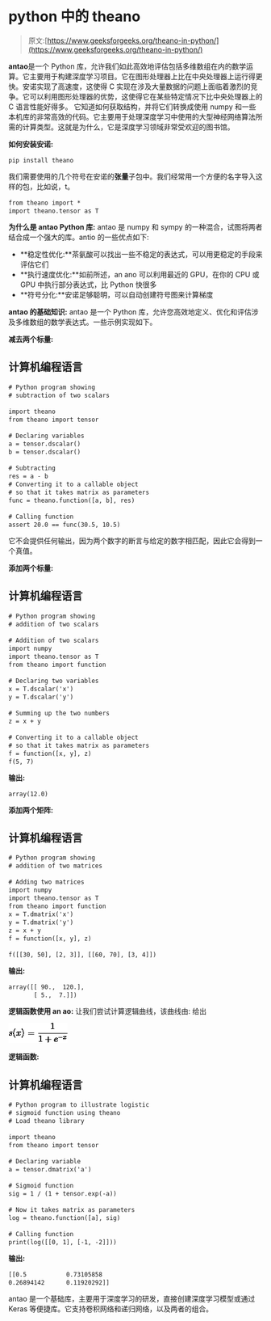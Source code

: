 # python 中的 theano

> 原文:[https://www.geeksforgeeks.org/theano-in-python/](https://www.geeksforgeeks.org/theano-in-python/)

**antao**是一个 Python 库，允许我们如此高效地评估包括多维数组在内的数学运算。它主要用于构建深度学习项目。它在图形处理器上比在中央处理器上运行得更快。安诺实现了高速度，这使得 C 实现在涉及大量数据的问题上面临着激烈的竞争。它可以利用图形处理器的优势，这使得它在某些特定情况下比中央处理器上的 C 语言性能好得多。
它知道如何获取结构，并将它们转换成使用 numpy 和一些本机库的非常高效的代码。它主要用于处理深度学习中使用的大型神经网络算法所需的计算类型。这就是为什么，它是深度学习领域非常受欢迎的图书馆。

**如何安装安诺:**

```
pip install theano
```

我们需要使用的几个符号在安诺的**张量**子包中。我们经常用一个方便的名字导入这样的包，比如说，t。

```
from theano import *
import theano.tensor as T
```

**为什么是 antao Python 库:**
antao 是 numpy 和 sympy 的一种混合，试图将两者结合成一个强大的库。antio 的一些优点如下:

*   **稳定性优化:**茶氨酸可以找出一些不稳定的表达式，可以用更稳定的手段来评估它们
*   **执行速度优化:**如前所述，an ano 可以利用最近的 GPU，在你的 CPU 或 GPU 中执行部分表达式，比 Python 快很多
*   **符号分化:**安诺足够聪明，可以自动创建符号图来计算梯度

**antao 的基础知识:**
antao 是一个 Python 库，允许您高效地定义、优化和评估涉及多维数组的数学表达式。一些示例实现如下。

**减去两个标量:**

## 计算机编程语言

```
# Python program showing
# subtraction of two scalars

import theano
from theano import tensor

# Declaring variables
a = tensor.dscalar()
b = tensor.dscalar()

# Subtracting
res = a - b
# Converting it to a callable object
# so that it takes matrix as parameters
func = theano.function([a, b], res)

# Calling function
assert 20.0 == func(30.5, 10.5)
```

它不会提供任何输出，因为两个数字的断言与给定的数字相匹配，因此它会得到一个真值。

**添加两个标量:**

## 计算机编程语言

```
# Python program showing
# addition of two scalars

# Addition of two scalars
import numpy
import theano.tensor as T
from theano import function

# Declaring two variables
x = T.dscalar('x')
y = T.dscalar('y')

# Summing up the two numbers
z = x + y

# Converting it to a callable object
# so that it takes matrix as parameters
f = function([x, y], z)
f(5, 7)
```

**输出:**

```
array(12.0)
```

**添加两个矩阵:**

## 计算机编程语言

```
# Python program showing
# addition of two matrices

# Adding two matrices
import numpy
import theano.tensor as T
from theano import function
x = T.dmatrix('x')
y = T.dmatrix('y')
z = x + y
f = function([x, y], z)

f([[30, 50], [2, 3]], [[60, 70], [3, 4]])
```

**输出:**

```
array([[ 90.,  120.],
       [ 5.,  7.]])
```

**逻辑函数使用 an ao:**
让我们尝试计算逻辑曲线，该曲线由:
给出

![](img/2da6bdce9124140aa514d4a292c1296b.png)

**逻辑函数:**

## 计算机编程语言

```
# Python program to illustrate logistic
# sigmoid function using theano
# Load theano library

import theano
from theano import tensor

# Declaring variable
a = tensor.dmatrix('a')

# Sigmoid function
sig = 1 / (1 + tensor.exp(-a))

# Now it takes matrix as parameters
log = theano.function([a], sig)

# Calling function
print(log([[0, 1], [-1, -2]]))
```

**输出:**

```
[[0.5           0.73105858
0.26894142      0.11920292]]
```

antao 是一个基础库，主要用于深度学习的研发，直接创建深度学习模型或通过 Keras 等便捷库。它支持卷积网络和递归网络，以及两者的组合。